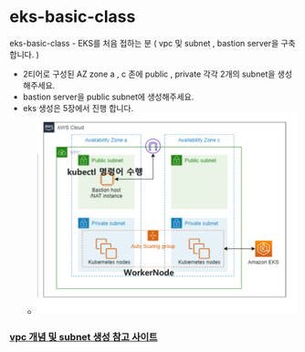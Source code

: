 # eks-basic-class
eks-basic-class - EKS를 처음 접하는 분 ( vpc 및 subnet , bastion server을 구축합니다. )
- 2티어로 구성된 AZ zone a , c 존에  public , private 각각 2개의 subnet을 생성해주세요.
- bastion server을 public subnet에 생성해주세요.
- eks 생성은 5장에서 진행 합니다.
  * ![img](./2tier-EKS.png)  


### [vpc 개념 및 subnet 생성 참고 사이트](https://velog.io/@lijahong/0%EB%B6%80%ED%84%B0-%EC%8B%9C%EC%9E%91%ED%95%98%EB%8A%94-AWS-%EA%B3%B5%EB%B6%80-EKS-%EA%B5%AC%EC%B6%95%ED%95%98%EA%B8%B0-%EA%B8%B0%EB%B3%B8-%ED%99%98%EA%B2%BD-%EA%B5%AC%EC%B6%95) 
